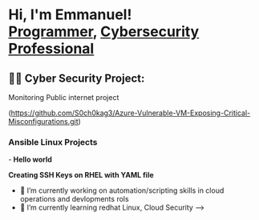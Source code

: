 <h1>Hi, I'm Emmanuel! <br/><a href="https://github.com/S0ch0kag3">Programmer</a>, <a href="https://www.linkedin.com/in/emmanuel-saint-louis-61a81718b/">Cybersecurity Professional</a>

<h2>👨‍💻 Cyber Security Project:</h2>

 Monitoring Public internet project
 
(https://github.com/S0ch0kag3/Azure-Vulnerable-VM-Exposing-Critical-Misconfigurations.git) </b>

<h3> Ansible Linux Projects</h3>

-<b> Hello world </b>

<b> Creating SSH Keys on RHEL  with YAML file </b>






- 🔭 I’m currently working on automation/scripting skills in cloud operations and devlopments rols
- 🌱 I’m currently learning redhat Linux, Cloud Security
-->

